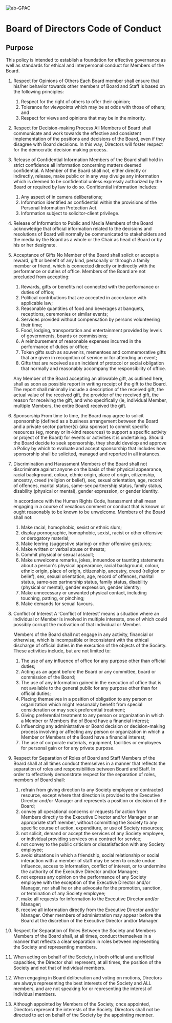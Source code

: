 ![ab-GPAC](ab-gpac.png)
# Board of Directors Code of Conduct

## Purpose
This policy is intended to establish a foundation for effective governance as well as standards for ethical and interpersonal conduct for Members of the Board.

1. Respect for Opinions of Others
   Each Board member shall ensure that his/her behavior towards other members of Board and Staff is based on the following principles:

   1. Respect for the right of others to offer their opinion;
   2. Tolerance for viewpoints which may be at odds with those of others; and
   3. Respect for views and opinions that may be in the minority.

2. Respect for Decision-making Process
   All Members of Board shall communicate and work towards the effective and consistent implementation of the positions and decisions of the Board, even if they disagree with Board decisions. In this way, Directors will foster respect for the democratic decision making process.

3. Release of Confidential Information 
   Members of the Board shall hold in strict confidence all information concerning matters deemed confidential.   A Member of the Board shall not, either directly or indirectly, release, make public or in any way divulge any information which is deemed to be confidential unless expressly authorized by the Board or required by law to do so.  Confidential information includes: 

   1. Any aspect of in camera deliberations;
   2. Information identified as confidential within the provisions of the Personal Information Protection Act.
   3. Information subject to solicitor-client privilege.

4. Release of Information to Public and Media
   Members of the Board acknowledge that official information related to the decisions and resolutions of Board will normally be communicated to stakeholders and the media by the Board as a whole or the Chair as head of Board or by his or her designate.

5. Acceptance of Gifts 
   No Member of the Board shall solicit or accept a reward, gift or benefit of any kind, personally or through a family member or friend, which is connected directly or indirectly with the performance or duties of office.  Members of the Board are not precluded from accepting:

   1. Rewards, gifts or benefits not connected with the performance or duties of office;
   2. Political contributions that are accepted in accordance with applicable law;
   3. Reasonable quantities of food and beverages at banquets, receptions, ceremonies or similar events;
   4. Services provided without compensation by persons volunteering their time;
   5. Food, lodging, transportation and entertainment provided by levels of governments, boards or commissions; 
   6. A reimbursement of reasonable expenses incurred in the performance of duties or office;
   7. Token gifts such as souvenirs, mementoes and commemorative gifts that are given in recognition of service or for attending an event;
   8. Gifts that are received as an incident of protocol or social obligation that normally and reasonably accompany the responsibility of office.

   Any Member of the Board accepting an allowable gift, as outlined here, shall as soon as possible report in writing receipt of the gift to the Board. The report shall minimally include a description of the received gift, the actual value of the received gift, the provider of the received gift, the reason for receiving the gift, and who specifically (ie, individual Member, multiple Members, the entire Board) received the gift.

6. Sponsorship
   From time to time, the Board may agree to solicit sponsorship (defined as a business arrangement between the Board and a private sector partner(s) (aka sponsor) to commit specific resources (eg, money or in-kind resources) to support a specific activity or project of the Board) for events or activities it is undertaking. Should the Board decide to seek sponsorship, they should develop and approve a Policy by which to evaluate and accept sponsorship that includes how sponsorship shall be solicited, managed and reported in all instances.

7. Discrimination and Harassment 
   Members of the Board shall not discriminate against anyone on the basis of their physical appearance, racial background, colour, ethnic origin, place of origin, citizenship, ancestry, creed (religion or belief), sex, sexual orientation, age, record of offences, marital status, same-sex partnership status, family status, disability (physical or mental), gender expression, or gender identity.

   In accordance with the Human Rights Code, harassment shall mean engaging in a course of vexatious comment or conduct that is known or ought reasonably to be known to be unwelcome.  Members of the Board shall not:

   1. Make racial, homophobic, sexist or ethnic slurs;
   2. display pornographic, homophobic, sexist, racist or other offensive or derogatory material;
   3. Make leering (suggestive staring) or other offensive gestures;
   4. Make written or verbal abuse or threats;
   5. Commit physical or sexual assault;
   6. Make unwelcome remarks, jokes, innuendos or taunting statements about a person's physical appearance, racial background, colour, ethnic origin, place of origin, citizenship, ancestry, creed (religion or belief), sex, sexual orientation, age, record of offences, marital status, same-sex partnership status, family status, disability (physical or mental), gender expression, gender identity;
   7. Make unnecessary or unwanted physical contact, including touching,  patting, or pinching;
   8. Make demands for sexual favours. 

8. Conflict of Interest
   A ‘Conflict of Interest’ means a situation where an individual or Member is involved in multiple interests, one of which could possibly corrupt the motivation of that individual or Member.

   Members of the Board shall not engage in any activity, financial or otherwise, which is incompatible or inconsistent with the ethical discharge of official duties in the execution of the objects of the Society.  These activities include, but are not limited to:

   1. The use of any influence of office for any purpose other than official duties;
   2. Acting as an agent before the Board or any committee, board or commission of the Board;
   3. The use of any information gained in the execution of office that is not available to the general public for any purpose other than for official duties;
   4. Placing themselves in a position of obligation to any person or organization which might reasonably benefit from special consideration or may seek preferential treatment;
   5. Giving preferential treatment to any person or organization in which a Member or Members the of Board have a financial interest;
   6. Influencing any administrative or Board decision or decision-making process involving or affecting any person or organization in which a Member or Members of the Board have a financial interest;
   7. The use of corporate materials, equipment, facilities or employees for personal gain or for any private purpose.

9. Respect for Separation of Roles of Board and Staff
   Members of the Board shall at all times conduct themselves in a manner that reflects the separation of roles and responsibilities between Board and Staff.   In order to effectively demonstrate respect for the separation of roles, members of Board shall:

   1. refrain from giving direction to any Society employee or contracted resource, except where that direction is provided to the Executive Director and/or Manager and represents a position or decision of the Board;
   2. convey all operational concerns or requests for action from Members directly to the Executive Director and/or Manager or an appropriate staff member, without committing the Society  to any specific course of action, expenditure, or use of Society resources;
   3. not solicit, demand or accept the services of any Society employee, or individual providing services on a contract for service;
   4. not convey to the public criticism or dissatisfaction with any Society employee;
   5. avoid situations in which a friendship, social relationship or social interaction with a member of staff  may be seen to create undue influence, access to information, conflict of interest, or to undermine the authority of the Executive Director and/or Manager;
   6. not express any opinion on the performance of any Society employee with the exception of the Executive Director and/or Manager, nor shall he or she advocate for the promotion, sanction, or termination of any Society employee;
   7. make all requests for information to the Executive Director and/or Manager;
   8. receive all information directly from the Executive Director and/or Manager.  Other members of administration may appear before the Board at the discretion of the Executive Director and/or Manager.

10. Respect for Separation of Roles Between the Society and Members
   Members of the Board shall, at all times, conduct themselves in a manner that reflects a clear separation in roles between representing the Society and representing members.

   1. When acting on behalf of the Society, in both official and unofficial capacities, the Director shall represent, at all times, the position of the Society and not that of individual members.

   2. When engaging in Board deliberation and voting on motions, Directors are always representing the best interests of the Society and ALL members, and are not speaking for or representing the interest of individual members.

   3. Although appointed by Members of the Society, once appointed, Directors represent the interests of the Society.  Directors shall not be directed to act on behalf of the Society by the appointing member.

